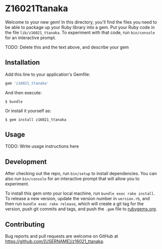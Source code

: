 # Z16021Ttanaka

Welcome to your new gem! In this directory, you'll find the files you need to be able to package up your Ruby library into a gem. Put your Ruby code in the file `lib/z16021_ttanaka`. To experiment with that code, run `bin/console` for an interactive prompt.

TODO: Delete this and the text above, and describe your gem

## Installation

Add this line to your application's Gemfile:

```ruby
gem 'z16021_ttanaka'
```

And then execute:

    $ bundle

Or install it yourself as:

    $ gem install z16021_ttanaka

## Usage

TODO: Write usage instructions here

## Development

After checking out the repo, run `bin/setup` to install dependencies. You can also run `bin/console` for an interactive prompt that will allow you to experiment.

To install this gem onto your local machine, run `bundle exec rake install`. To release a new version, update the version number in `version.rb`, and then run `bundle exec rake release`, which will create a git tag for the version, push git commits and tags, and push the `.gem` file to [rubygems.org](https://rubygems.org).

## Contributing

Bug reports and pull requests are welcome on GitHub at https://github.com/[USERNAME]/z16021_ttanaka.


